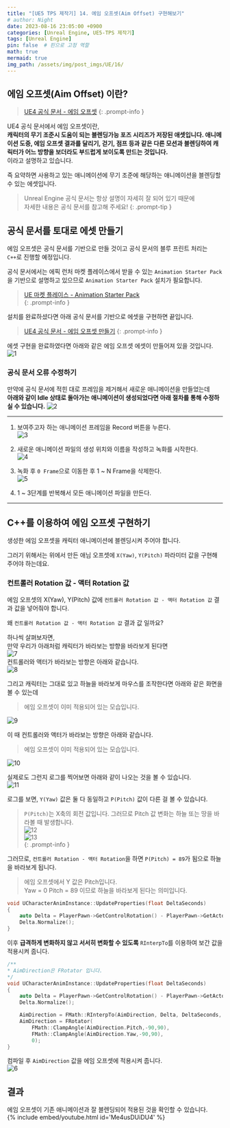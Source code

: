 ```yaml
---
title: "[UE5 TPS 제작기] 14. 에임 오프셋(Aim Offset) 구현해보기"
# author: Night
date: 2023-08-16 23:05:00 +0900
categories: [Unreal Engine, UE5-TPS 제작기]
tags: [Unreal Engine]
pin: false  # 핀으로 고정 역할
math: true
mermaid: true
img_path: /assets/img/post_imgs/UE/16/
---
```


## 에임 오프셋(Aim Offset) 이란?
>[UE4 공식 문서 - 에임 오프셋](https://docs.unrealengine.com/4.27/ko/AnimatingObjects/SkeletalMeshAnimation/AimOffset/)
{: .prompt-info }  

UE4 공식 문서에서 에임 오프셋이란,  
**캐릭터의 무기 조준시 도움이 되는 블렌딩가능 포즈 시리즈가 저장된 애셋입니다.  애니메이션 도중, 에임 오프셋 결과를 달리기, 걷기, 점프 등과 같은 다른 모션과 블렌딩하여 캐릭터가 어느 방향을 보더라도 부드럽게 보이도록 만드는 것입니다.**  
이라고 설명하고 있습니다.  

즉 요약하면 사용하고 있는 애니메이션에 무기 조준에 해당하는 애니메이션을 블렌딩할 수 있는 에셋입니다.  

> Unreal Engine 공식 문서는 항상 설명이 자세히 잘 되어 있기 때문에  
> 자세한 내용은 공식 문서를 참고해 주세요!
{: .prompt-tip }  

## 공식 문서를 토대로 에셋 만들기
에임 오프셋은 공식 문서를 기반으로 만들 것이고 공식 문서의 블루 프린트 처리는 `C++`로 진행할 예정입니다.  

공식 문서에서는 에픽 런처 마켓 플레이스에서 받을 수 있는 `Animation Starter Pack`을 기반으로 설명하고 있으므로 `Animation Starter Pack` 설치가 필요합니다.  
> [UE 마켓 플레이스 - Animation Starter Pack](https://www.unrealengine.com/marketplace/en-US/product/animation-starter-pack)  
{: .prompt-info }  

설치를 완료하셨다면 아래 공식 문서를 기반으로 에셋을 구현하면 끝입니다.  
>[UE4 공식 문서 - 에임 오프셋 만들기](https://docs.unrealengine.com/4.27/ko/AnimatingObjects/SkeletalMeshAnimation/AnimHowTo/AimOffset/)
{: .prompt-info }  


에셋 구현을 완료하였다면 아래와 같은 에임 오프셋 에셋이 만들어져 있을 것입니다.  
![1](1.png)

### 공식 문서 오류 수정하기
만약에 공식 문서에 적힌 대로 프레임을 제거해서 새로운 애니메이션을 만들었는데  
**아래와 같이 Idle 상태로 돌아가는 애니메이션이 생성되었다면 아래 절차를 통해 수정하실 수 있습니다.**
![2](2.gif)  

---
1. 보여주고자 하는 애니메이션 프레임을 Record 버튼을 누른다.  
![3](3.png)  

2. 새로운 애니메이션 파일의 생성 위치와 이름을 작성하고 녹화를 시작한다.  
![4](4.png)  

3. 녹화 후 `0 Frame`으로 이동한 후 1 ~ N Frame을 삭제한다.  
![5](5.png)

4. 1 ~ 3단계를 반복해서 모든 애니메이션 파일을 만든다.  

---

## C++를 이용하여 에임 오프셋 구현하기

생성한 에임 오프셋을 캐릭터 애니메이션에 블렌딩시켜 주어야 합니다.  

그러기 위해서는 위에서 만든 애님 오프셋에 `X(Yaw)`, `Y(Pitch)` 파라미터 값을 구현해주어야 하는데요.  

### 컨트롤러 Rotation 값 - 액터 Rotation 값

에임 오프셋의 X(Yaw), Y(Pitch) 값에 `컨트롤러 Rotation 값 - 액터 Rotation 값` 결과 값을 넣어줘야 합니다.

왜 `컨트롤러 Rotation 값 - 액터 Rotation 값` 결과 값 일까요?

하나씩 살펴보자면,  
만약 우리가 아래처럼 캐릭터가 바라보는 방향을 바라보게 된다면  
![7](7.png)  
컨트롤러와 액터가 바라보는 방향은 아래와 같습니다.  
![8](8.png)  

그리고 캐릭터는 그대로 있고 하늘을 바라보게 마우스를 조작한다면 아래와 같은 화면을 볼 수 있는데  

> 에임 오프셋이 이미 적용되어 있는 모습입니다.  

![9](9.png)  

이 때 컨트롤러와 액터가 바라보는 방향은 아래와 같습니다.  

> 에임 오프셋이 이미 적용되어 있는 모습입니다.  

![10](10.png)  

실제로도 그런지 로그를 찍어보면 아래와 같이 나오는 것을 볼 수 있습니다.  
![11](11.png)  

로그를 보면, `Y(Yaw)` 값은 둘 다 동일하고 `P(Pitch)` 값이 다른 걸 볼 수 있습니다.  
> `P(Pitch)`는 X축의 회전 값입니다.
> 그러므로 Pitch 값 변화는 하늘 또는 땅을 바라볼 때 발생합니다.  
> ![12](12.png)  
> ![13](13.png)  
{: .prompt-info }   

그러므로, `컨트롤러 Rotation - 액터 Rotation`을 하면 `P(Pitch) = 89`가 됨으로 하늘을 바라보게 됩니다.  
> 에임 오프셋에서 Y 값은 Pitch입니다.   
> Yaw = 0 Pitch = 89 이므로 하늘을 바라보게 된다는 의미입니다.  

```cpp
void UCharacterAnimInstance::UpdateProperties(float DeltaSeconds)
{
	auto Delta = PlayerPawn->GetControlRotation() - PlayerPawn->GetActorRotation();
	Delta.Normalize();
}
```

이후 **급격하게 변화하지 않고 서서히 변화할 수 있도록** `RInterpTo`를 이용하여 보간 값을 적용시켜 줍니다.

```cpp
/**
* AimDirection은 FRotator 입니다.
*/
void UCharacterAnimInstance::UpdateProperties(float DeltaSeconds)
{
	auto Delta = PlayerPawn->GetControlRotation() - PlayerPawn->GetActorRotation();
	Delta.Normalize();

	AimDirection = FMath::RInterpTo(AimDirection, Delta, DeltaSeconds, AimInterpolateSpeed);
	AimDirection = FRotator(
		FMath::ClampAngle(AimDirection.Pitch,-90,90),
		FMath::ClampAngle(AimDirection.Yaw,-90,90),
		0);
}
```

컴파일 후 `AimDirection` 값을 에임 오프셋에 적용시켜 줍니다.  
![6](6.png)  

## 결과
에임 오프셋이 기존 애니메이션과 잘 블렌딩되어 적용된 것을 확인할 수 있습니다.  
{% include embed/youtube.html id='Me4usDUiDU4' %}